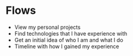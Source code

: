 # Flows

- View my personal projects
- Find technologies that I have experience with
- Get an initial idea of who I am and what I do
- Timeline with how I gained my experience
